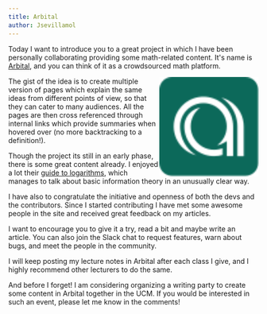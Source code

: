```yaml
---
title: Arbital
author: Jsevillamol
---
```


Today I want to introduce you to a great project in which I have been personally collaborating providing some math-related content. It's name is [Arbital](http://arbital.com), and you can think of it as a crowdsourced math platform.

<img src="/images/arbital_site_logo.svg" alt="Arbital logo" align="right" style="width: 200px;"/>

The gist of the idea is to create multiple version of pages which explain the same ideas from different points of view, so that they can cater to many audiences. All the pages are then cross referenced through internal links which provide summaries when hovered over (no more backtracking to a definition!).

Though the project its still in an early phase, there is some great content already. I enjoyed a lot their [guide to logarithms](https://arbital.com/p/logarithm/?l=3wj), which manages to talk about basic information theory in an unusually clear way.

I have also to congratulate the initiative and openness of both the devs and the contributors. Since I started contributing I have met some awesome people in the site and received great feedback on my articles.

I want to encourage you to give it a try, read a bit and maybe write an article. You can also join the Slack chat to request features, warn about bugs, and meet the people in the community.

I will keep posting my lecture notes in Arbital after each class I give, and I highly recommend other lecturers to do the same.

And before I forget! I am considering organizing a writing party to create some content in Arbital together in the UCM. If you would be interested in such an event, please let me know in the comments!
